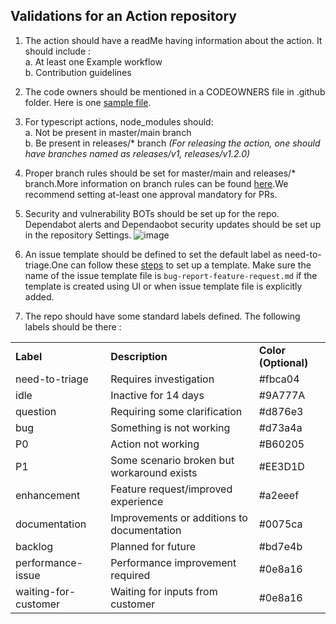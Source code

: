 ## Validations for an Action repository



1. The action should have a readMe having information about the action. It should include : \
a. At least one Example workflow \
b. Contribution guidelines
2. The code owners should be mentioned in a CODEOWNERS file in .github folder. Here is one [sample file](https://github.com/Azure/actions/blob/main/.github/workflows/CODEOWNERS).
3. For typescript actions, node_modules should: \
a. Not be present in master/main branch \
b. Be present in releases/* branch _(For releasing the action, one should have branches named as releases/v1, releases/v1.2.0)_
4. Proper branch rules should be set for master/main and releases/* branch.More information on branch rules can be found [here](https://docs.github.com/en/github/administering-a-repository/defining-the-mergeability-of-pull-requests/managing-a-branch-protection-rule).We recommend setting at-least one approval mandatory for PRs.
5. Security and vulnerability BOTs should be set up for the repo. Dependabot alerts and Dependaobot security updates should be set up in the repository Settings. 
![image](https://user-images.githubusercontent.com/58769601/123243496-b5199100-d500-11eb-9524-6589e4671ca7.png)

6. An issue template should be defined to set the default label as need-to-triage.One can follow these [steps](https://docs.github.com/en/communities/using-templates-to-encourage-useful-issues-and-pull-requests/configuring-issue-templates-for-your-repository)  to set up a template. Make sure the name of the issue template file is ```bug-report-feature-request.md``` if the template is created using UI or when issue template file is explicitly added.

7. The repo should have some standard labels defined. The following labels should be there : 
<table>
  <tr>
   <td><strong>Label</strong>
   </td>
   <td><strong>Description</strong>
   </td>
   <td><strong>Color (Optional)</strong>
   </td>
  </tr>
  <tr>
   <td>need-to-triage	
   </td>
   <td>Requires investigation
   </td>
   <td>#fbca04
   </td>
  </tr>
  <tr>
   <td>idle 
   </td>
   <td>Inactive for 14 days
   </td>
   <td>#9A777A
   </td>
  </tr>
  <tr>
   <td>question	 
   </td>
   <td>Requiring some clarification
   </td>
   <td>#d876e3
   </td>
  </tr>
  <tr>
   <td>bug
   </td>
   <td>Something is not working
   </td>
   <td>#d73a4a
   </td>
  </tr>
  <tr>
   <td>P0
   </td>
   <td>Action not working
   </td>
   <td>#B60205
   </td>
  </tr>
  <tr>
   <td>P1
   </td>
   <td>Some scenario broken but workaround exists
   </td>
   <td>#EE3D1D
   </td>
  </tr>
  <tr>
   <td>enhancement	
   </td>
   <td>Feature request/improved experience
   </td>
   <td>#a2eeef
   </td>
  </tr>
  <tr>
   <td>documentation	
   </td>
   <td>Improvements or additions to documentation
   </td>
   <td>#0075ca
   </td>
  </tr>
  <tr>
   <td>backlog
   </td>
   <td>Planned for future
   </td>
   <td>#bd7e4b
   </td>
  </tr>
  <tr>
   <td>performance-issue	
   </td>
   <td>Performance improvement required
   </td>
   <td>#0e8a16
   </td>
  </tr>
  <tr>
   <td>waiting-for-customer
   </td>
   <td>Waiting for inputs from customer
   </td>
   <td>#0e8a16
   </td>
  </tr>
</table>
